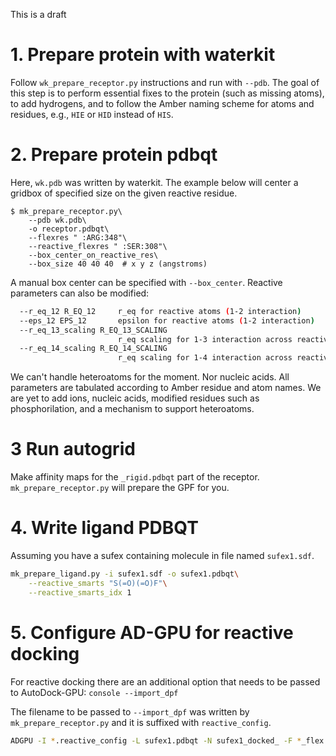 This is a draft

# 1. Prepare protein with waterkit
Follow `wk_prepare_receptor.py` instructions and run with `--pdb`.
The goal of this step is to perform essential fixes to the protein
(such as missing atoms), to add hydrogens, and to follow the Amber
naming scheme for atoms and residues, e.g., `HIE` or `HID`
instead of `HIS`.

# 2. Prepare protein pdbqt
Here, `wk.pdb` was written by waterkit. The example below will center a gridbox of specified size on the given reactive residue.

```console
$ mk_prepare_receptor.py\
    --pdb wk.pdb\
    -o receptor.pdbqt\
    --flexres " :ARG:348"\
    --reactive_flexres " :SER:308"\
    --box_center_on_reactive_res\
    --box_size 40 40 40  # x y z (angstroms)
```
A manual box center can be specified with `--box_center`.
Reactive parameters can also be modified:
```sh
  --r_eq_12 R_EQ_12     r_eq for reactive atoms (1-2 interaction)
  --eps_12 EPS_12       epsilon for reactive atoms (1-2 interaction)
  --r_eq_13_scaling R_EQ_13_SCALING
                        r_eq scaling for 1-3 interaction across reactive atoms
  --r_eq_14_scaling R_EQ_14_SCALING
                        r_eq scaling for 1-4 interaction across reactive atoms
```

We can't handle heteroatoms for the moment. Nor nucleic acids.
All parameters are tabulated according to Amber residue and atom names.
We are yet to add ions, nucleic acids, modified residues such as
phosphorilation, and a mechanism to support heteroatoms. 


# 3 Run autogrid

Make affinity maps for the `_rigid.pdbqt` part of the receptor. `mk_prepare_receptor.py` will prepare the GPF for you.


# 4. Write ligand PDBQT

Assuming you have a sufex containing molecule in file named `sufex1.sdf`.
```sh
mk_prepare_ligand.py -i sufex1.sdf -o sufex1.pdbqt\
    --reactive_smarts "S(=O)(=O)F"\
    --reactive_smarts_idx 1
```

# 5. Configure AD-GPU for reactive docking

For reactive docking there are an additional option that needs to be passed to AutoDock-GPU:
    ```console
    --import_dpf
    ```

The filename to be passed to `--import_dpf` was written by `mk_prepare_receptor.py`
and it is suffixed with `reactive_config`.
```sh
ADGPU -I *.reactive_config -L sufex1.pdbqt -N sufex1_docked_ -F *_flex.pdbqt -C 1
```
